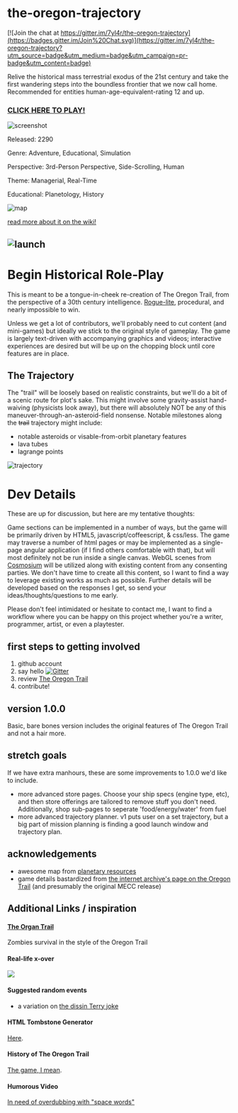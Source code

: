 # the-oregon-trajectory #

[![Join the chat at https://gitter.im/7yl4r/the-oregon-trajectory](https://badges.gitter.im/Join%20Chat.svg)](https://gitter.im/7yl4r/the-oregon-trajectory?utm_source=badge&utm_medium=badge&utm_campaign=pr-badge&utm_content=badge)

Relive the historical mass terrestrial exodus of the 21st century and take the first wandering steps into the boundless frontier that we now call home. Recommended for entities human-age-equivalent-rating 12 and up.

### [CLICK HERE TO PLAY!](http://7yl4r.github.io/the-oregon-trajectory/) ###
![screenshot](http://i.imgur.com/jK6kihi.png)

Released: 2290

Genre: Adventure, Educational, Simulation

Perspective: 3rd-Person Perspective, Side-Scrolling, Human

Theme: Managerial, Real-Time

Educational: Planetology, History

![map](http://pri.wpengine.netdna-cdn.com/wp-content/themes/planetary-resources/assets/img/map/map-bg-med.jpg)

[read more about it on the wiki!](https://github.com/7yl4r/the-oregon-trajectory/wiki)

![launch](http://i.imgur.com/a7GD71v.png)
-------------------------------------------------------------------------------------------------

# Begin Historical Role-Play #
This is meant to be a tongue-in-cheek re-creation of The Oregon Trail, from the perspective of a 30th century intelligence. [Rogue-lite](http://www.giantbomb.com/forums/general-discussion-30/agreedisagree-by-modern-standards-oregon-trail-was-562547/?page=1#js-message-5994632), procedural, and nearly impossible to win.

Unless we get a lot of contributors, we'll probably need to cut content (and mini-games) but ideally we stick to the original style of gameplay. The game is largely text-driven with accompanying graphics and videos; interactive experiences are desired but will be up on the chopping block until core features are in place. 

## The Trajectory ##
The "trail" will be loosely based on realistic constraints, but we'll do a bit of a scenic route for plot's sake. This might involve some gravity-assist hand-waiving (physicists look away), but there will absolutely NOT be any of this maneuver-through-an-asteroid-field nonsense. Notable milestones along the ~~trail~~ trajectory might include:
 
 * notable asteroids or visable-from-orbit planetary features
 * lava tubes
 * lagrange points

 ![trajectory](http://i.imgur.com/ZEGio4D.png)

# Dev Details #
These are up for discussion, but here are my tentative thoughts:

Game sections can be implemented in a number of ways, but the game will be primarily driven by HTML5, javascript/coffeescript, & css/less. The game may traverse a number of html pages or may be implemented as a single-page angular application (if I find others comfortable with that), but will most definitely not be run inside a single canvas. WebGL scenes from [Cosmosium](https://github.com/rSimulate/Cosmosium) will be utilized along with existing content from any consenting parties. We don't have time to create all this content, so I want to find a way to leverage existing works as much as possible. Further details will be developed based on the responses I get, so send your ideas/thoughts/questions to me early. 

Please don't feel intimidated or hesitate to contact me, I want to find a workflow where you can be happy on this project whether you're a writer, programmer, artist, or even a playtester.

## first steps to getting involved ##

1. github account
2. say hello [![Gitter](https://badges.gitter.im/Join%20Chat.svg)](https://gitter.im/7yl4r/the-oregon-trajectory?utm_source=badge&utm_medium=badge&utm_campaign=pr-badge)
3. review [The Oregon Trail](https://archive.org/details/msdos_Oregon_Trail_The_1990)
4. contribute!

## version 1.0.0 ##
Basic, bare bones version includes the original features of The Oregon Trail and not a hair more.

## stretch goals ##
If we have extra manhours, these are some improvements to 1.0.0 we'd like to include.
* more advanced store pages. Choose your ship specs (engine type, etc), and then store offerings are tailored to remove stuff you don't need. Additionally, shop sub-pages to seperate 'food/energy/water' from fuel
* more advanced trajectory planner. v1 puts user on a set trajectory, but a big part of mission planning is finding a good launch window and trajectory plan. 

## acknowledgements ##

* awesome map from [planetary resources](http://www.planetaryresources.com/asteriods/#asteroids-map)
* game details bastardized from [the internet archive's page on the Oregon Trail](https://archive.org/details/msdos_Oregon_Trail_The_1990) (and presumably the original MECC release)

## Additional Links / inspiration ##
#### [The Organ Trail](https://play.google.com/store/apps/details?id=com.hatsproductions.OrganTrail) ####
Zombies survival in the style of the Oregon Trail
#### Real-life x-over ####
![](http://i.imgur.com/iICqqPq.jpg)
#### Suggested random events ####

* a variation on [the dissin Terry joke](http://www.reddit.com/r/Jokes/comments/17sfkv/playing_oregon_trail/)

#### HTML Tombstone Generator ####
[Here](http://www.oregontrailtombstone.com/).

#### History of The Oregon Trail ####
[The game, I mean](http://www.citypages.com/2011-01-19/news/oregon-trail-how-three-minnesotans-forged-its-path/).

#### Humorous Video ####
[In need of overdubbing with "space words"](https://www.youtube.com/watch?v=CHps2SecuDk)
